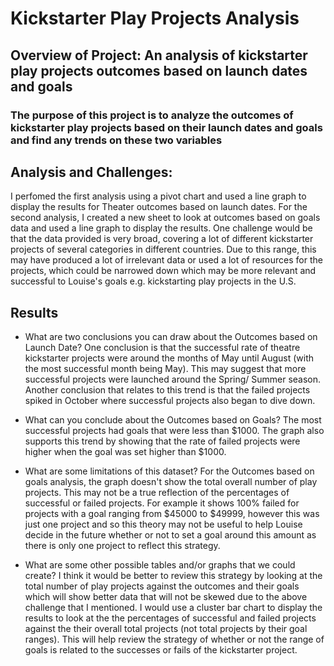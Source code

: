# Kickstarter Play Projects Analysis

## Overview of Project: An analysis of kickstarter play projects outcomes based on launch dates and goals 

### The purpose of this project is to analyze the outcomes of kickstarter play projects based on their launch dates and goals and find any trends on these two variables 

## Analysis and Challenges: 
I perfomed the first analysis using a pivot chart and used a line graph to display the results for Theater outcomes based on launch dates. For the second analysis, I created a new sheet to look at outcomes based on goals data and used a line graph to display the results. One challenge would be that the data provided is very broad, covering a lot of different kickstarter projects of several categories in different countries. Due to this range, this may have produced a lot of irrelevant data or used a lot of resources for the projects, which could be narrowed down which may be more relevant and successful to Louise's goals e.g. kickstarting play projects in the U.S. 


## Results
- What are two conclusions you can draw about the Outcomes based on Launch Date?
One conclusion is that the successful rate of theatre kickstarter projects were around the months of May until August (with the most successful month being May). This may suggest that more successful projects were launched around the Spring/ Summer season. 
Another conclusion that relates to this trend is that the failed projects spiked in October where successful projects also began to dive down. 

- What can you conclude about the Outcomes based on Goals?
The most successful projects had goals that were less than $1000. The graph also supports this trend by showing that the rate of failed projects were higher when the goal was set higher than $1000. 

- What are some limitations of this dataset?
For the Outcomes based on goals analysis, the graph doesn't show the total overall number of play projects. This may not be a true reflection of the percentages of successful or failed projects. For example it shows 100% failed for projects with a goal ranging from $45000 to $49999, however this was just one project and so this theory may not be useful to help Louise decide in the future whether or not to set a goal around this amount as there is only one project to reflect this strategy. 

- What are some other possible tables and/or graphs that we could create?
I think it would be better to review this strategy by looking at the total number of play projects against the outcomes and their goals which will show better data that will not be skewed due to the above challenge that I mentioned. I would use a cluster bar chart to display the results to look at the the percentages of successful and failed projects against the their overall total projects (not total projects by their goal ranges). This will help review the strategy of whether or not the range of goals is related to the successes or fails of the kickstarter project. 
